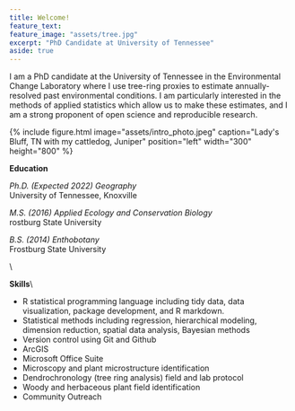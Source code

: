 ```yaml
---
title: Welcome!
feature_text:
feature_image: "assets/tree.jpg"
excerpt: "PhD Candidate at University of Tennessee"
aside: true
---
```


I am a PhD candidate at the University of Tennessee in the Environmental Change Laboratory where I use tree-ring proxies to estimate annually-resolved past environmental conditions. I am particularly interested in the methods of applied statistics which allow us to make these estimates, and I am a strong proponent of open science and reproducible research.

{% include figure.html image="assets/intro_photo.jpeg" caption="Lady's Bluff, TN with my cattledog, Juniper" position="left" width="300" height="800" %}

**Education**

*Ph.D. (Expected 2022) Geography*\
University of Tennessee, Knoxville

*M.S. (2016) Applied Ecology and Conservation Biology*\
rostburg State University

*B.S. (2014) Enthobotany*\
Frostburg State University

\

**Skills**\
-	R statistical programming language including tidy data, data visualization, package development, and R markdown.
-	Statistical methods including regression, hierarchical modeling, dimension reduction, spatial data analysis, Bayesian methods
- Version control using Git and Github
-	ArcGIS
-	Microsoft Office Suite
-	Microscopy and plant microstructure identification
-	Dendrochronology (tree ring analysis) field and lab protocol
-	Woody and herbaceous plant field identification
-	Community Outreach

